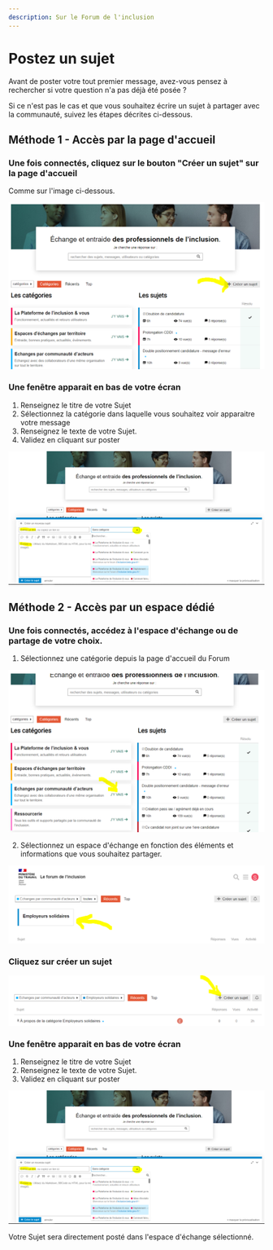 ```yaml
---
description: Sur le Forum de l'inclusion
---
```


# Postez un sujet

Avant de poster votre tout premier message, avez-vous pensez à rechercher si votre question n'a pas déjà été posée ?



Si ce n'est pas le cas et que vous souhaitez écrire un sujet à partager avec la communauté, suivez les étapes décrites ci-dessous.

## Méthode 1 - Accès par la page d'accueil

### Une fois connectés, cliquez sur le bouton "Créer un sujet" sur la page d'accueil

Comme sur l'image ci-dessous.

![](../.gitbook/assets/image%20%2820%29.png)

### Une fenêtre apparait en bas de votre écran

1. Renseignez le titre de votre Sujet
2. Sélectionnez la catégorie dans laquelle vous souhaitez voir apparaitre votre message
3. Renseignez le texte de votre Sujet.
4. Validez en cliquant sur poster

![](../.gitbook/assets/image%20%2817%29.png)



## Méthode 2 - Accès par un espace dédié



### Une fois connectés, accédez à l'espace d'échange ou de partage de votre choix.

1. Sélectionnez une catégorie depuis la page d'accueil du Forum

![](../.gitbook/assets/image%20%2821%29.png)



2. Sélectionnez un espace d'échange en fonction des éléments et informations que vous souhaitez partager.

![](../.gitbook/assets/image%20%2823%29.png)



### Cliquez sur créer un sujet

![](../.gitbook/assets/image%20%2822%29.png)



### Une fenêtre apparait en bas de votre écran

1. Renseignez le titre de votre Sujet
2. Renseignez le texte de votre Sujet.
3. Validez en cliquant sur poster

![](../.gitbook/assets/image%20%2817%29.png)



Votre Sujet sera directement posté dans l'espace d'échange sélectionné.

